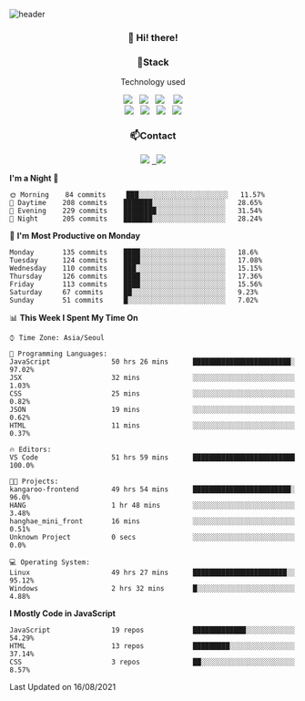 ![header](https://capsule-render.vercel.app/api?type=waving&color=gradient&height=200&text=Che-ri&fontAlign=70&fontAlignY=40&animation=twinkling)

<h3 align="center">👋 Hi! there!</h3>

<h3 align="center">📌Stack</h3>
<p align="center">Technology used</p>
<div align="center"><img src="https://img.shields.io/badge/HTML5-e74c3c?style=flat-square&logo=HTML5&logoColor=white"></img> &nbsp <img src="https://img.shields.io/badge/CSS3-0A84FF?style=flat-square&logo=CSS3&logoColor=white"></img>  &nbsp <img src="https://img.shields.io/badge/SCSS-fd79a8?style=flat-square&logo=Sass&logoColor=white"/></a>&nbsp  &nbsp <img src="https://img.shields.io/badge/styled%2Dcomponents-DB7093?style=flat-square&logo=styled%2Dcomponents&logoColor=white"/></a>
<br><img src="https://img.shields.io/badge/JavaScript-FFCD11?style=flat-square&logo=JavaScript&logoColor=white"></img> &nbsp <img src="https://img.shields.io/badge/React-00BCF6?style=flat-square&logo=React&logoColor=white"></img> &nbsp <img src="https://img.shields.io/badge/Redux-764ABC?style=flat-square&logo=Redux&logoColor=white"/></a> &nbsp <img src="https://img.shields.io/badge/jQuery-3655FF?style=flat-square&logo=jQuery&logoColor=white"></img></div>

<h3 align="center">📫Contact</h3>
<div align="center"><a href="https://cheri.tistory.com/"><img src="https://img.shields.io/badge/Cheri-AD29B6?style=flat-square&logo=Tidal&logoColor=white"/></a> <a href="rnjs1135@gmail.com"> &nbsp <img src="https://img.shields.io/badge/Gmail-EA4335?style=flat-square&logo=Gmail&logoColor=white"/></a></div>

<!--START_SECTION:waka-->
**I'm a Night 🦉** 

```text
🌞 Morning    84 commits     ███░░░░░░░░░░░░░░░░░░░░░░   11.57% 
🌆 Daytime    208 commits    ███████░░░░░░░░░░░░░░░░░░   28.65% 
🌃 Evening    229 commits    ████████░░░░░░░░░░░░░░░░░   31.54% 
🌙 Night      205 commits    ███████░░░░░░░░░░░░░░░░░░   28.24%

```
📅 **I'm Most Productive on Monday** 

```text
Monday       135 commits    ████░░░░░░░░░░░░░░░░░░░░░   18.6% 
Tuesday      124 commits    ████░░░░░░░░░░░░░░░░░░░░░   17.08% 
Wednesday    110 commits    ███░░░░░░░░░░░░░░░░░░░░░░   15.15% 
Thursday     126 commits    ████░░░░░░░░░░░░░░░░░░░░░   17.36% 
Friday       113 commits    ████░░░░░░░░░░░░░░░░░░░░░   15.56% 
Saturday     67 commits     ██░░░░░░░░░░░░░░░░░░░░░░░   9.23% 
Sunday       51 commits     █░░░░░░░░░░░░░░░░░░░░░░░░   7.02%

```


📊 **This Week I Spent My Time On** 

```text
⌚︎ Time Zone: Asia/Seoul

💬 Programming Languages: 
JavaScript               50 hrs 26 mins      ████████████████████████░   97.02% 
JSX                      32 mins             ░░░░░░░░░░░░░░░░░░░░░░░░░   1.03% 
CSS                      25 mins             ░░░░░░░░░░░░░░░░░░░░░░░░░   0.82% 
JSON                     19 mins             ░░░░░░░░░░░░░░░░░░░░░░░░░   0.62% 
HTML                     11 mins             ░░░░░░░░░░░░░░░░░░░░░░░░░   0.37%

🔥 Editors: 
VS Code                  51 hrs 59 mins      █████████████████████████   100.0%

🐱‍💻 Projects: 
kangaroo-frontend        49 hrs 54 mins      ████████████████████████░   96.0% 
HANG                     1 hr 48 mins        ░░░░░░░░░░░░░░░░░░░░░░░░░   3.48% 
hanghae_mini_front       16 mins             ░░░░░░░░░░░░░░░░░░░░░░░░░   0.51% 
Unknown Project          0 secs              ░░░░░░░░░░░░░░░░░░░░░░░░░   0.0%

💻 Operating System: 
Linux                    49 hrs 27 mins      ███████████████████████░░   95.12% 
Windows                  2 hrs 32 mins       █░░░░░░░░░░░░░░░░░░░░░░░░   4.88%

```

**I Mostly Code in JavaScript** 

```text
JavaScript               19 repos            █████████████░░░░░░░░░░░░   54.29% 
HTML                     13 repos            █████████░░░░░░░░░░░░░░░░   37.14% 
CSS                      3 repos             ██░░░░░░░░░░░░░░░░░░░░░░░   8.57%

```



 Last Updated on 16/08/2021
<!--END_SECTION:waka-->
